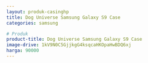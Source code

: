 ```yaml
---
layout: produk-casinghp
title: Dog Universe Samsung Galaxy S9 Case
categories: samsung

# Produk
product-title: Dog Universe Samsung Galaxy S9 Case
image-drive: 1kV9N0C5GjjkgG4ksqcaHKOpaHwBDQ6xj
harga: 90000
---
```

